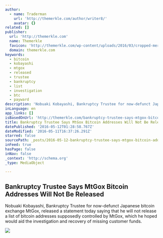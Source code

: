 ```yaml
---
author:
  - name: Traderman
    url: 'http://themerkle.com/author/writer8/'
    avatar: {}
related: []
publisher:
  url: 'http://themerkle.com'
  name: Themerkle
  favicon: 'http://themerkle.com/wp-content/uploads/2016/03/cropped-merkle-white-1-192x192.png'
  domain: themerkle.com
keywords:
  - bitcoin
  - kobayashi
  - mtgox
  - released
  - trustee
  - bankruptcy
  - list
  - investigation
  - btc
  - payward
description: 'Nobuaki Kobayashi, Bankruptcy Trustee for now-defunct Japanese bitcoin exchange MtGox, released a statement today saying that he will not release a list of bitcoin addresses supposedly controlled by MtGox, which he hoped would aid the investigation and recovery of missing customer funds.'
inLanguage: en
app_links: []
isBasedOnUrl: 'http://themerkle.com/bankruptcy-trustee-says-mtgox-bitcoin-addresses-will-remain-private/'
title: Bankruptcy Trustee Says MtGox Bitcoin Addresses Will Not Be Released
datePublished: '2016-05-12T01:28:58.767Z'
dateModified: '2016-05-11T16:37:26.291Z'
starred: false
sourcePath: _posts/2016-05-12-bankruptcy-trustee-says-mtgox-bitcoin-addresses-will-not-be.md
inFeed: true
hasPage: false
inNav: false
_context: 'http://schema.org'
_type: MediaObject

---
```

<article style=""><h1>Bankruptcy Trustee Says MtGox Bitcoin Addresses Will Not Be Released</h1><p>Nobuaki Kobayashi, Bankruptcy Trustee for now-defunct Japanese bitcoin exchange MtGox, released a statement today saying that he will not release a list of bitcoin addresses supposedly controlled by MtGox, which he hoped would aid the investigation and recovery of missing customer funds.</p><img src="http://themerkle.com/wp-content/uploads/2016/05/shutterstock_248628763.jpg" /></article>